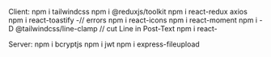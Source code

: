 Client:
npm i tailwindcss
npm i @reduxjs/toolkit
npm i react-redux axios
npm i react-toastify       -// errors
npm i react-icons
npm i react-moment
npm i -D @tailwindcss/line-clamp    // cut Line in Post-Text
npm i react-



Server:
npm i bcryptjs
npm i jwt
npm i express-fileupload
